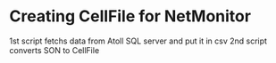 # Creating CellFile for NetMonitor
1st script fetchs data from Atoll SQL server and put it in csv
2nd script converts SON to CellFile
